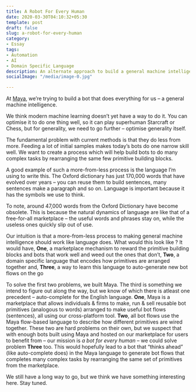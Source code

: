 ```yaml
---
title: A Robot For Every Human
date: 2020-03-30T04:10:32+05:30
template: post
draft: false
slug: a-robot-for-every-human
category:
- Essay
tags:
- Automation
- AI
- Domain Specific Language
description: An alternate approach to build a general machine intelligence.
socialImage: "/media/image-0.jpg"

---
```

At [Maya](http://getmaya.co/), we’re trying to build a bot that does everything for us – a general machine intelligence.

We think modern machine learning doesn’t yet have a way to do it. You can optimise it to do one thing well, so it can play superhuman Starcraft or Chess, but for generality, we need to go further – optimise generality itself.

The fundamental problem with current methods is that they do less from more. Feeding a lot of initial samples makes today’s bots do one narrow skill well. We want to create a process which will help build bots to do many complex tasks by rearranging the same few primitive building blocks.

A good example of such a more-from-less process is the language I’m using to write this. The Oxford dictionary has just 170,000 words that have evolved over years – you can reuse them to build sentences, many sentences make a paragraph and so on. Language is important because it has the symbols we use to think.

To note, around 47,000 words from the Oxford Dictionary have become obsolete. This is because the natural dynamics of language are like that of a free-for-all marketplace – the useful words and phrases stay on, while the useless ones quickly slip out of use.

Our intuition is that a more-from-less process to making general machine intelligence should work like language does. What would this look like ? It would have, **One**, a marketplace mechanism to reward the primitive building blocks and bots that work well and weed out the ones that don’t, **Two**, a domain specific language that encodes how primitives are arranged together and, **Three**, a way to learn this language to auto-generate new bot flows on the go

To solve the first two problems, we built Maya. The third is something we intend to figure out along the way, but we know of which there is atleast one precedent – auto-complete for the English language. **One**, Maya is a marketplace that allows individuals & firms to make, run & sell reusable bot primitives (analogous to words) arranged to make useful bot flows (sentences), all using our cross-platform tool. **Two**, all bot flows use the Maya flow-based language to describe how different primitives are wired together. These two are hard problems on their own, but we suspect that with enough bots built using Maya and hosted on our marketplace for users to benefit from – our mission is _a bot for every human_ – we could solve problem **Three** too. This would hopefully lead to a bot that “thinks ahead” (like auto-complete does) in the Maya language to generate bot flows that completes many complex tasks by rearranging the same set of primitives from the marketplace.

We still have a long way to go, but we think we have something interesting here. Stay tuned.